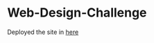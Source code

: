 # Web-Design-Challenge

Deployed the site in [here](https://hialstkd.github.io/WebVisualization/Landing.html)
